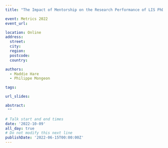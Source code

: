 ```yaml
---
title: "The Impact of Mentorship on the Research Performance of LIS PhDs"

event: Metrics 2022
event_url: 

location: Online
address:
  street: 
  city: 
  region: 
  postcode: 
  country: 

authors:
  - Maddie Hare
  - Philippe Mongeon

tags:

url_slides: 

abstract:
 ""

# Talk start and end times
date: '2022-10-09'
all_day: true
# Do not modify this next line
publishDate: '2022-06-15T00:00:00Z'
---
```

